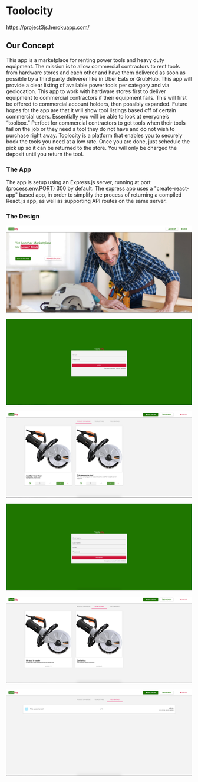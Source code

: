# Toolocity

https://project3js.herokuapp.com/

## Our Concept

This app is a marketplace for renting power tools and heavy duty equipment. The mission is to allow commercial contractors to rent tools from hardware stores and each other  and have them delivered as soon as possible by a third party deliverer like in Uber Eats or GrubHub. This app will provide a clear listing of available power tools per category and via  geolocation.  This app to work with hardware stores first to deliver equipment to commercial contractors if their equipment fails. This will first be offered to commercial account holders, then possibly expanded.  Future hopes for the app are that it will show tool listings based off of certain commercial users. Essentially you will be able to look at everyone’s “toolbox.”
Perfect for commercial contractors to get tools when their tools fail on the job or they need a tool they do not have and do not wish to purchase right away. Toolocity is a platform that enables you to securely book the tools you need at a low rate. Once you are done, just schedule the pick up so it can be returned to the store. You will only be charged the deposit until you return the tool.


### The App

The app is setup using an Express.js server, running at port (process.env.PORT) 300 by default.
The express app uses a "create-react-app" based app, in order to simplify the process of returning a compiled React.js app, as well as supporting API routes on the same server.

### The Design


![main](toolocity_images/toolocity_mainpage.png)


![login](toolocity_images/toolocity_loginpage.png)


![product catalog](toolocity_images/toolocity_productcatalogpage.png)


![registration page](toolocity_images/toolocity_registrationpage.png)


![listings](toolocity_images/toolocity_listingspage.png)


![rental](toolocity_images/toolocity_rentalspage.png)



